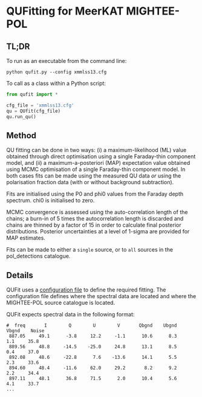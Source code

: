 # QUFitting for MeerKAT MIGHTEE-POL

## TL;DR

To run as an executable from the command line:

```
python qufit.py --config xmmlss13.cfg
```

To call as a class within a Python script:

```python
from qufit import *

cfg_file = 'xmmlss13.cfg'
qu = QUfit(cfg_file)
qu.run_qu()
```

## Method

QU fitting can be done in two ways: (i) a maximum-likelihood (ML) value obtained through direct optimisation using a single Faraday-thin component model, and (ii) a maximum-a-posteriori (MAP) expectation value obtained using MCMC optimisation of a single Faraday-thin component model. In both cases fits can be made using the measured QU data *or* using the polarisation fraction data (with or without background subtraction).

Fits are initialised using the P0 and phi0 values from the Faraday depth spectrum. chi0 is initialised to zero.

MCMC convergence is assessed using the auto-correlation length of the chains; a burn-in of 5 times the autocorrelation length is discarded and chains are thinned by a factor of 15 in order to calculate final posterior distributions. Posterior uncertainties at a level of 1-sigma are provided for MAP estimates.

Fits can be made to either a `single` source, or to `all` sources in the pol_detections catalogue.

## Details

QUFit uses a [configuration file](https://github.com/as595/QUFitting/blob/main/configs/xmmlss13.cfg) to define the required fitting. The configuration file defines where the spectral data are located and where the MIGHTEE-POL source catalogue is located.

QUFit expects spectral data in the following format:

```
#  freq       I        Q        U        V       Qbgnd    Ubgnd    Vbgnd    Noise
 887.05     49.1      -3.8     12.2     -1.1      10.6      8.3      1.1     35.8
 889.56     48.8     -14.5    -25.0     24.8      13.1      8.5      0.4     37.0
 892.08     48.6     -22.8      7.6    -13.6      14.1      5.5      2.3     33.6
 894.60     48.4     -11.6     62.0     29.2       8.2      9.2      2.2     34.4
 897.11     48.1      36.8     71.5      2.0      10.4      5.6      4.1     33.7
...
```




